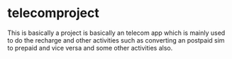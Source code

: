 # telecomproject
This is basically a project is basically an telecom app which is mainly used to do the recharge and other activities such as converting an postpaid sim to prepaid and vice versa and some other activities also.
